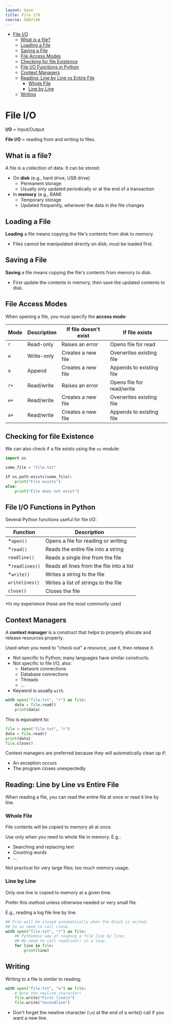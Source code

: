 ```yaml
---
layout: base
title: File I/O
course: SDEV140
---
```


- [File I/O](#file-io)
  - [What is a file?](#what-is-a-file)
  - [Loading a File](#loading-a-file)
  - [Saving a File](#saving-a-file)
  - [File Access Modes](#file-access-modes)
  - [Checking for file Existence](#checking-for-file-existence)
  - [File I/O Functions in Python](#file-io-functions-in-python)
  - [Context Managers](#context-managers)
  - [Reading: Line by Line vs Entire File](#reading-line-by-line-vs-entire-file)
    - [Whole File](#whole-file)
    - [Line by Line](#line-by-line)
  - [Writing](#writing)

# File I/O

**I/O** = Input/Output

**File I/O** = reading from and writing to files.

## What is a file?

A file is a collection of data. It can be stored:

- On **disk** (e.g., hard drive, USB drive)
  - Permanent storage
  - Usually only updated periodically or at the end of a transaction
- In **memory** (e.g., RAM)
  - Temporary storage
  - Updated frequently, whenever the data in the file changes

## Loading a File

**Loading** a file means copying the file's contents from disk to memory.

- Files cannot be manipulated directly on disk; must be loaded first.

## Saving a File

**Saving** a file means copying the file's contents from memory to disk.

- First update the contents in memory, then save the updated contents to disk.

## File Access Modes

When opening a file, you must specify the **access mode**:

| Mode | Description | If file doesn't exist | If file exists            |
| ---- | ----------- | --------------------- | ------------------------- |
| `r`  | Read-only   | Raises an error       | Opens file for read       |
| `w`  | Write-only  | Creates a new file    | Overwrites existing file  |
| `a`  | Append      | Creates a new file    | Appends to existing file  |
| `r+` | Read/write  | Raises an error       | Opens file for read/write |
| `w+` | Read/write  | Creates a new file    | Overwrites existing file  |
| `a+` | Read/write  | Creates a new file    | Appends to existing file  |

## Checking for file Existence

We can also check if a file exists using the `os` module:

```python
import os

some_file = "file.txt"

if os.path.exists(some_file):
    print("File exists")
else:
    print("File does not exist")
```

## File I/O Functions in Python

Several Python functions useful for file I/O:

| Function        | Description                               |
| --------------- | ----------------------------------------- |
| \*`open()`      | Opens a file for reading or writing       |
| \*`read()`      | Reads the entire file into a string       |
| `readline()`    | Reads a single line from the file         |
| \*`readlines()` | Reads all lines from the file into a list |
| \*`write()`     | Writes a string to the file               |
| `writelines()`  | Writes a list of strings to the file      |
| `close()`       | Closes the file                           |

\*In my experience these are the most commonly used

## Context Managers

A **context manager** is a construct that helps to properly allocate and release resources properly.

Used when you need to "check out" a resource, use it, then release it.

- Not specific to Python; many languages have similar constructs.
- Not specific to file I/O, also:
  - Network connections
  - Database connections
  - Threads
  - ...
- Keyword is usually `with`.

```python
with open("file.txt", "r") as file:
    data = file.read()
    print(data)
```

This is equivalent to:

```python
file = open("file.txt", "r")
data = file.read()
print(data)
file.close()
```

Context managers are preferred because they will automatically clean up if:

- An exception occurs
- The program closes unexpectedly

## Reading: Line by Line vs Entire File

When reading a file, you can read the entire file at once or read it line by line.

### Whole File

File contents will be copied to memory all at once.

Use only when you need to whole file in memory. E.g.:

- Searching and replacing text
- Counting words
- ...

Not practical for very large files; too much memory usage.

### Line by Line

Only one line is copied to memory at a given time.

Prefer this method unless otherwise needed or very small file.

E.g., reading a log file line by line.

```python
## File will be closed automatically when the block is exited,
## So no need to call close.
with open("file.txt", "r") as file:
    ## Pythonese way of reading a file line by line;
    ## No need to call readline() in a loop.
    for line in file:
        print(line)
```

## Writing

Writing to a file is similar to reading:

```python
with open("file.txt", "w") as file:
    # Note the newline character!
    file.write("First line\n")
    file.write("Secondline")
```

- Don't forget the newline character (`\n`) at the end of a write() call if you want a new line.

